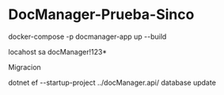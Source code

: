 # DocManager-Prueba-Sinco

docker-compose -p docmanager-app up --build

locahost
sa
docManager!123*

Migracion 

dotnet ef --startup-project ../docManager.api/ database update